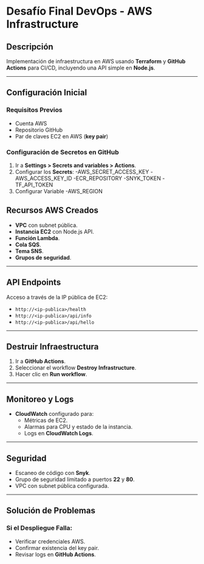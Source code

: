 # Desafío Final DevOps - AWS Infrastructure

## Descripción
Implementación de infraestructura en AWS usando **Terraform** y **GitHub Actions** para CI/CD, incluyendo una API simple en **Node.js**.

---

## Configuración Inicial

### Requisitos Previos
- Cuenta AWS
- Repositorio GitHub
- Par de claves EC2 en AWS (**key pair**)

### Configuración de Secretos en GitHub
1. Ir a **Settings > Secrets and variables > Actions**.
2. Configurar los **Secrets**:
-AWS_SECRET_ACCESS_KEY
-AWS_ACCESS_KEY_ID
-ECR_REPOSITORY
-SNYK_TOKEN
-TF_API_TOKEN
3. Configurar Variable
-AWS_REGION

## Recursos AWS Creados

- **VPC** con subnet pública.
- **Instancia EC2** con Node.js API.
- **Función Lambda**.
- **Cola SQS**.
- **Tema SNS**.
- **Grupos de seguridad**.

---

## API Endpoints

Acceso a través de la IP pública de EC2:

- `http://<ip-publica>/health`
- `http://<ip-publica>/api/info`
- `http://<ip-publica>/api/hello`

---

## Destruir Infraestructura

1. Ir a **GitHub Actions**.
2. Seleccionar el workflow **Destroy Infrastructure**.
3. Hacer clic en **Run workflow**.

---

## Monitoreo y Logs

- **CloudWatch** configurado para:
  - Métricas de EC2.
  - Alarmas para CPU y estado de la instancia.
  - Logs en **CloudWatch Logs**.

---

## Seguridad

- Escaneo de código con **Snyk**.
- Grupo de seguridad limitado a puertos **22** y **80**.
- VPC con subnet pública configurada.

---

## Solución de Problemas

### Si el Despliegue Falla:
- Verificar credenciales AWS.
- Confirmar existencia del key pair.
- Revisar logs en **GitHub Actions**.
